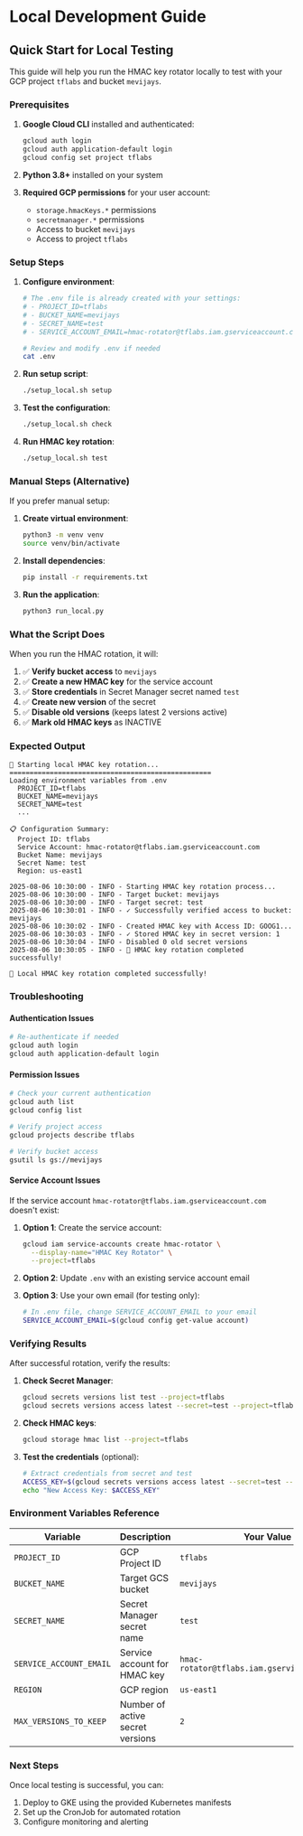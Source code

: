 # Local Development Guide

## Quick Start for Local Testing

This guide will help you run the HMAC key rotator locally to test with your GCP project `tflabs` and bucket `mevijays`.

### Prerequisites

1. **Google Cloud CLI** installed and authenticated:
   ```bash
   gcloud auth login
   gcloud auth application-default login
   gcloud config set project tflabs
   ```

2. **Python 3.8+** installed on your system

3. **Required GCP permissions** for your user account:
   - `storage.hmacKeys.*` permissions
   - `secretmanager.*` permissions  
   - Access to bucket `mevijays`
   - Access to project `tflabs`

### Setup Steps

1. **Configure environment**:
   ```bash
   # The .env file is already created with your settings:
   # - PROJECT_ID=tflabs
   # - BUCKET_NAME=mevijays 
   # - SECRET_NAME=test
   # - SERVICE_ACCOUNT_EMAIL=hmac-rotator@tflabs.iam.gserviceaccount.com
   
   # Review and modify .env if needed
   cat .env
   ```

2. **Run setup script**:
   ```bash
   ./setup_local.sh setup
   ```

3. **Test the configuration**:
   ```bash
   ./setup_local.sh check
   ```

4. **Run HMAC key rotation**:
   ```bash
   ./setup_local.sh test
   ```

### Manual Steps (Alternative)

If you prefer manual setup:

1. **Create virtual environment**:
   ```bash
   python3 -m venv venv
   source venv/bin/activate
   ```

2. **Install dependencies**:
   ```bash
   pip install -r requirements.txt
   ```

3. **Run the application**:
   ```bash
   python3 run_local.py
   ```

### What the Script Does

When you run the HMAC rotation, it will:

1. ✅ **Verify bucket access** to `mevijays`
2. ✅ **Create a new HMAC key** for the service account
3. ✅ **Store credentials** in Secret Manager secret named `test`
4. ✅ **Create new version** of the secret
5. ✅ **Disable old versions** (keeps latest 2 versions active)
6. ✅ **Mark old HMAC keys** as INACTIVE

### Expected Output

```
🚀 Starting local HMAC key rotation...
==================================================
Loading environment variables from .env
  PROJECT_ID=tflabs
  BUCKET_NAME=mevijays
  SECRET_NAME=test
  ...

📋 Configuration Summary:
  Project ID: tflabs
  Service Account: hmac-rotator@tflabs.iam.gserviceaccount.com
  Bucket Name: mevijays
  Secret Name: test
  Region: us-east1

2025-08-06 10:30:00 - INFO - Starting HMAC key rotation process...
2025-08-06 10:30:00 - INFO - Target bucket: mevijays
2025-08-06 10:30:00 - INFO - Target secret: test
2025-08-06 10:30:01 - INFO - ✓ Successfully verified access to bucket: mevijays
2025-08-06 10:30:02 - INFO - Created HMAC key with Access ID: GOOG1...
2025-08-06 10:30:03 - INFO - ✓ Stored HMAC key in secret version: 1
2025-08-06 10:30:04 - INFO - Disabled 0 old secret versions
2025-08-06 10:30:05 - INFO - 🎉 HMAC key rotation completed successfully!

🎉 Local HMAC key rotation completed successfully!
```

### Troubleshooting

#### Authentication Issues
```bash
# Re-authenticate if needed
gcloud auth login
gcloud auth application-default login
```

#### Permission Issues
```bash
# Check your current authentication
gcloud auth list
gcloud config list

# Verify project access
gcloud projects describe tflabs

# Verify bucket access  
gsutil ls gs://mevijays
```

#### Service Account Issues
If the service account `hmac-rotator@tflabs.iam.gserviceaccount.com` doesn't exist:

1. **Option 1**: Create the service account:
   ```bash
   gcloud iam service-accounts create hmac-rotator \
     --display-name="HMAC Key Rotator" \
     --project=tflabs
   ```

2. **Option 2**: Update `.env` with an existing service account email

3. **Option 3**: Use your own email (for testing only):
   ```bash
   # In .env file, change SERVICE_ACCOUNT_EMAIL to your email
   SERVICE_ACCOUNT_EMAIL=$(gcloud config get-value account)
   ```

### Verifying Results

After successful rotation, verify the results:

1. **Check Secret Manager**:
   ```bash
   gcloud secrets versions list test --project=tflabs
   gcloud secrets versions access latest --secret=test --project=tflabs
   ```

2. **Check HMAC keys**:
   ```bash
   gcloud storage hmac list --project=tflabs
   ```

3. **Test the credentials** (optional):
   ```bash
   # Extract credentials from secret and test
   ACCESS_KEY=$(gcloud secrets versions access latest --secret=test --project=tflabs | jq -r '.hmac_credentials.access_id')
   echo "New Access Key: $ACCESS_KEY"
   ```

### Environment Variables Reference

| Variable | Description | Your Value |
|----------|-------------|------------|
| `PROJECT_ID` | GCP Project ID | `tflabs` |
| `BUCKET_NAME` | Target GCS bucket | `mevijays` |
| `SECRET_NAME` | Secret Manager secret name | `test` |
| `SERVICE_ACCOUNT_EMAIL` | Service account for HMAC key | `hmac-rotator@tflabs.iam.gserviceaccount.com` |
| `REGION` | GCP region | `us-east1` |
| `MAX_VERSIONS_TO_KEEP` | Number of active secret versions | `2` |

### Next Steps

Once local testing is successful, you can:
1. Deploy to GKE using the provided Kubernetes manifests
2. Set up the CronJob for automated rotation
3. Configure monitoring and alerting
